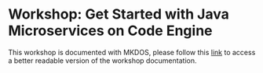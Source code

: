 # Workshop: Get Started with Java Microservices on Code Engine

This workshop is documented with MKDOS, please follow this [link](https://thomassuedbroecker.github.io/ce-cns) to access a better readable version of the workshop documentation.

